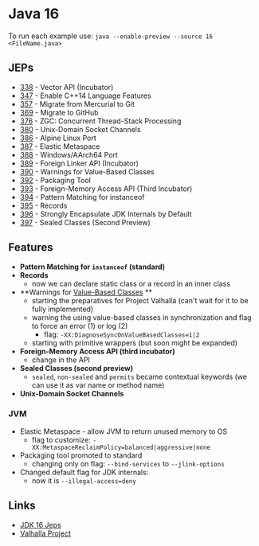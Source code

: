 # Java 16

To run each example use: `java --enable-preview --source 16 <FileName.java>`

## JEPs

* [338](https://openjdk.java.net/jeps/338) - Vector API (Incubator)
* [347](https://openjdk.java.net/jeps/347) - Enable C++14 Language Features
* [357](https://openjdk.java.net/jeps/357) - Migrate from Mercurial to Git
* [369](https://openjdk.java.net/jeps/369) - Migrate to GitHub
* [376](https://openjdk.java.net/jeps/376) - ZGC: Concurrent Thread-Stack Processing
* [380](https://openjdk.java.net/jeps/380) - Unix-Domain Socket Channels
* [386](https://openjdk.java.net/jeps/386) - Alpine Linux Port
* [387](https://openjdk.java.net/jeps/387) - Elastic Metaspace
* [388](https://openjdk.java.net/jeps/388) - Windows/AArch64 Port
* [389](https://openjdk.java.net/jeps/389) - Foreign Linker API (Incubator)
* [390](https://openjdk.java.net/jeps/390) - Warnings for Value-Based Classes
* [392](https://openjdk.java.net/jeps/392) - Packaging Tool
* [393](https://openjdk.java.net/jeps/393) - Foreign-Memory Access API (Third Incubator)
* [394](https://openjdk.java.net/jeps/394) - Pattern Matching for instanceof
* [395](https://openjdk.java.net/jeps/395) - Records
* [396](https://openjdk.java.net/jeps/396) - Strongly Encapsulate JDK Internals by Default
* [397](https://openjdk.java.net/jeps/397) - Sealed Classes (Second Preview)

## Features

* **Pattern Matching for `instanceof` (standard)**
* **Records**
    * now we can declare static class or a record in an inner class
* **Warnings
  for [Value-Based Classes](https://docs.oracle.com/en/java/javase/15/docs/api/java.base/java/lang/doc-files/ValueBased.html)
  **
    * starting the preparatives for Project Valhalla (can't wait for it to be fully implemented)
    * warning the using value-based classes in synchronization and flag to force an error (1) or log (2)
        * flag: `-XX:DiagnoseSyncOnValueBasedClasses=1|2`
    * starting with primitive wrappers (but soon might be expanded)
* **Foreign-Memory Access API (third incubator)**
    * change in the API
* **Sealed Classes (second preview)**
    * `sealed`, `non-sealed` and `permits` became contextual keywords (we can use it as var name or method name)
* **Unix-Domain Socket Channels**

### JVM

* Elastic Metaspace - allow JVM to return unused memory to OS
    * flag to customize: `-XX:MetaspaceReclaimPolicy=balanced|aggressive|none`
* Packaging tool promoted to standard
    * changing only on flag: `--bind-services` to `--jlink-options`
* Changed default flag for JDK internals:
    * now it is `--illegal-access=deny`

## Links

* [JDK 16 Jeps](https://openjdk.java.net/projects/jdk/16/)
* [Valhalla Project](https://openjdk.java.net/projects/valhalla/)

